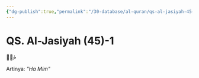 ```yaml
---
{"dg-publish":true,"permalink":"/30-database/al-quran/qs-al-jasiyah-45-1/"}
---
```



# QS. Al-Jasiyah (45)-1
حٰمۤ  

Artinya: *"Ha Mim"*
